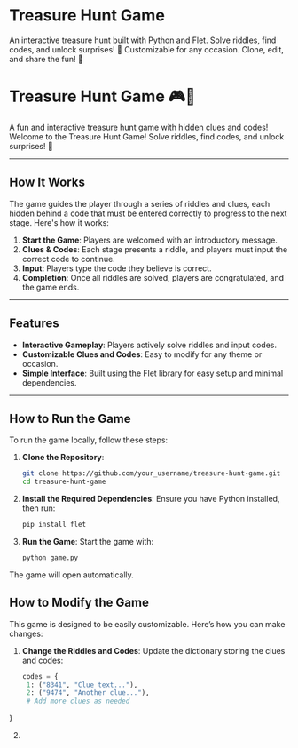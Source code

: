 # Treasure Hunt Game
An interactive treasure hunt built with Python and Flet. Solve riddles, find codes, and unlock surprises! 🎉 Customizable for any occasion. Clone, edit, and share the fun! 🚀

# Treasure Hunt Game 🎮💎

A fun and interactive treasure hunt game with hidden clues and codes!  
Welcome to the Treasure Hunt Game! Solve riddles, find codes, and unlock surprises! 🎉

---

## How It Works

The game guides the player through a series of riddles and clues, each hidden behind a code that must be entered correctly to progress to the next stage. Here's how it works:

1. **Start the Game**: Players are welcomed with an introductory message.
2. **Clues & Codes**: Each stage presents a riddle, and players must input the correct code to continue.
3. **Input**: Players type the code they believe is correct.
4. **Completion**: Once all riddles are solved, players are congratulated, and the game ends.

---

## Features

- **Interactive Gameplay**: Players actively solve riddles and input codes.
- **Customizable Clues and Codes**: Easy to modify for any theme or occasion.
- **Simple Interface**: Built using the Flet library for easy setup and minimal dependencies.

---

## How to Run the Game

To run the game locally, follow these steps:

1. **Clone the Repository**:
   ```bash
   git clone https://github.com/your_username/treasure-hunt-game.git
   cd treasure-hunt-game

2. **Install the Required Dependencies**:
Ensure you have Python installed, then run:
   ```python
   pip install flet
   
3. **Run the Game**:
Start the game with:
   ```bash
   python game.py
The game will open automatically.

## How to Modify the Game

This game is designed to be easily customizable. Here’s how you can make changes:

1. **Change the Riddles and Codes**:
Update the dictionary storing the clues and codes:
   ```python
   codes = {
    1: ("8341", "Clue text..."),
    2: ("9474", "Another clue..."),
    # Add more clues as needed
}

2. 
